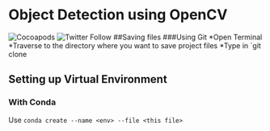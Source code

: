 # Object Detection using OpenCV
![Cocoapods](https://img.shields.io/cocoapods/l/AFNetworking) ![Twitter Follow](https://img.shields.io/twitter/follow/manankohlii?label=manankohlii&logo=Twitter&style=social) 
##Saving files
###Using Git
*Open Terminal
*Traverse to the directory where you want to save project files
*Type in `git clone 

## Setting up Virtual Environment
### With Conda
Use `conda create --name <env> --file <this file>` 
